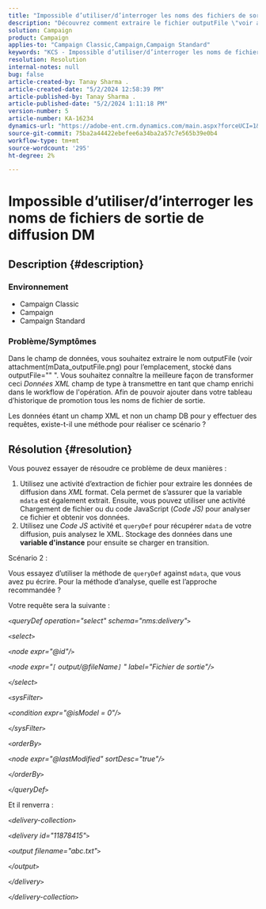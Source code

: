 ```yaml
---
title: "Impossible d’utiliser/d’interroger les noms des fichiers de sortie de diffusion DM"
description: "Découvrez comment extraire le fichier outputFile \"voir attachment(mData_outputFile.png) for location\" du champ mdata."
solution: Campaign
product: Campaign
applies-to: "Campaign Classic,Campaign,Campaign Standard"
keywords: "KCS - Impossible d’utiliser/d’interroger les noms de fichiers de sortie de diffusion DM"
resolution: Resolution
internal-notes: null
bug: false
article-created-by: Tanay Sharma .
article-created-date: "5/2/2024 12:58:39 PM"
article-published-by: Tanay Sharma .
article-published-date: "5/2/2024 1:11:18 PM"
version-number: 5
article-number: KA-16234
dynamics-url: "https://adobe-ent.crm.dynamics.com/main.aspx?forceUCI=1&pagetype=entityrecord&etn=knowledgearticle&id=9bc4d0b0-8308-ef11-9f8a-6045bd026dc7"
source-git-commit: 75ba2a44422ebefee6a34ba2a57c7e565b39e0b4
workflow-type: tm+mt
source-wordcount: '295'
ht-degree: 2%

---
```


# Impossible d’utiliser/d’interroger les noms de fichiers de sortie de diffusion DM

## Description {#description}


### Environnement

- Campaign Classic
- Campaign
- Campaign Standard


### Problème/Symptômes

Dans le champ de données, vous souhaitez extraire le nom outputFile (voir attachment(mData_outputFile.png) pour l’emplacement, stocké dans outputFile=&quot;&quot; &quot;. Vous souhaitez connaître la meilleure façon de transformer ceci *Données XML* champ de type à transmettre en tant que champ enrichi dans le workflow de l&#39;opération. Afin de pouvoir ajouter dans votre tableau d’historique de promotion tous les noms de fichier de sortie.

Les données étant un champ XML et non un champ DB pour y effectuer des requêtes, existe-t-il une méthode pour réaliser ce scénario ?




## Résolution {#resolution}


Vous pouvez essayer de résoudre ce problème de deux manières :

1. Utilisez une activité d’extraction de fichier pour extraire les données de diffusion dans *XML* format. Cela permet de s’assurer que la variable `mdata` est également extrait. Ensuite, vous pouvez utiliser une activité Chargement de fichier ou du code JavaScript (*Code JS)* pour analyser ce fichier et obtenir vos données.
2. Utilisez une *Code JS* activité et `queryDef` pour récupérer `mdata` de votre diffusion, puis analysez le XML. Stockage des données dans une <b>variable d&#39;instance</b> pour ensuite se charger en transition.


Scénario 2 :

Vous essayez d’utiliser la méthode de `queryDef` against `mdata`, que vous avez pu écrire. Pour la méthode d’analyse, quelle est l’approche recommandée ?

Votre requête sera la suivante :

*`<`queryDef operation=&quot;select&quot; schema=&quot;nms:delivery&quot;`>`*

*`<`select`>`*

*`<`node expr=&quot;@id&quot;/`>`*

*`<`node expr=&quot;`[` output/@fileName`]` &quot; label=&quot;Fichier de sortie&quot;/`>`*

*`<`/select`>`*

*`<`sysFilter`>`*

*`<`condition expr=&quot;@isModel = 0&quot;/`>`*

*`<`/sysFilter`>`*

*`<`orderBy`>`*

*`<`node expr=&quot;@lastModified&quot; sortDesc=&quot;true&quot;/`>`*

*`<`/orderBy`>`*

*`<`/queryDef`>`*



Et il renverra :

*`<`delivery-collection`>`*

*`<`delivery id=&quot;11878415&quot;`>`*

*`<`output filename=&quot;abc.txt&quot;`>`*

*`<`/output`>`*

*`<`/delivery`>`*

*`<`/delivery-collection`>`*
